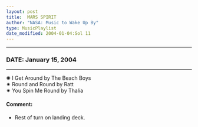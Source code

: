 ```yaml
---
layout: post
title:  MARS SPIRIT
author: "NASA: Music to Wake Up By"
type: MusicPlaylist
date_modified: 2004-01-04:Sol 11
---
```


----
### DATE: January 15, 2004
----
✺ I Get Around by The Beach Boys  &nbsp;<br />✷ Round and Round by Ratt  &nbsp;<br />✷ You Spin Me Round by Thalía

#### Comment:
* Rest of turn on landing deck.
